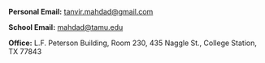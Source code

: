 **Personal Email:** [tanvir.mahdad@gmail.com](mailto:tanvir.mahdad@gmail.com)

**School Email:** [mahdad@tamu.edu](mailto:mahdad@tamu.edu)

**Office:** L.F. Peterson Building, Room 230, 435 Naggle St., College Station, TX 77843
